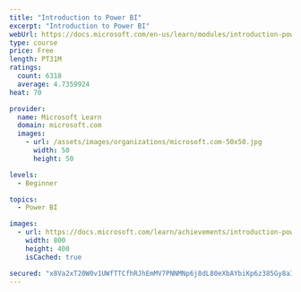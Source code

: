 ```yaml
---
title: "Introduction to Power BI"
excerpt: "Introduction to Power BI"
webUrl: https://docs.microsoft.com/en-us/learn/modules/introduction-power-bi/
type: course
price: Free
length: PT31M
ratings:
  count: 6318
  average: 4.7359924
heat: 70

provider:
  name: Microsoft Learn
  domain: microsoft.com
  images:
    - url: /assets/images/organizations/microsoft.com-50x50.jpg
      width: 50
      height: 50

levels:
  - Beginner

topics:
  - Power BI

images:
  - url: https://docs.microsoft.com/learn/achievements/introduction-power-bi-social.png
    width: 800
    height: 400
    isCached: true

secured: "x8Va2xT20W0v1UWfTTCfhRJhEmMV7PNNMNp6j8dL80eXbAYbiKp6z385Gy8aIkjI4C4ANjlPJaWXvNCStwvYYX0dg79+tQTzHtXXDqzjxwlj2wBqA9q/Eppa6Z4no0snhhQzH3R1klU52dxFLdPECGrWZFpzCTCJb1cuLVc3o+HwTnG5D3tbL7IdaaCS+2G50cNFB4Tm5rfpDGFJybFx92XCTYj2qztwvNIAE4xgUBg8EH6i6jXRsPKdTdd5zpbqucUW7RDllFYDMHIB4z4wxBL6SmvuCdnWcbU5zlCNwrjRthYvtRfdGiiPU3WvdQacXYxBUOeHGSirIEF646R/ga3rJy/2BowQPTYhue2vL0YS8mMCe3Y6dLu27nNYhiDLrX/kQK06MrlD8PJqsOS2U7T9+nfoLCQCUWHE7WMGjac=;Pk0L0kqAEDROUsB1L1V8hA=="
---
```


